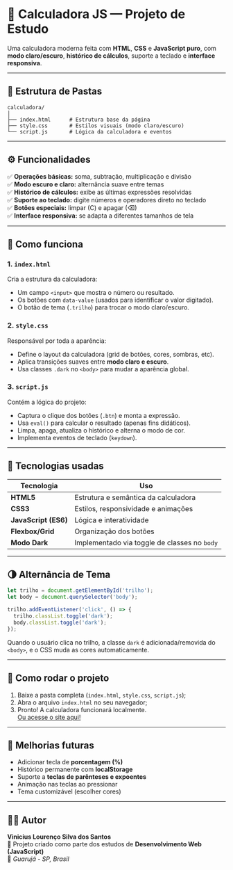 # 🧮 Calculadora JS — Projeto de Estudo

Uma calculadora moderna feita com **HTML**, **CSS** e **JavaScript puro**, com **modo claro/escuro**, **histórico de cálculos**, suporte a teclado e **interface responsiva**.

---

## 📁 Estrutura de Pastas

```
calculadora/
│
├── index.html      # Estrutura base da página
├── style.css       # Estilos visuais (modo claro/escuro)
└── script.js       # Lógica da calculadora e eventos
```

---

## ⚙️ Funcionalidades

✅ **Operações básicas:** soma, subtração, multiplicação e divisão  
✅ **Modo escuro e claro:** alternância suave entre temas  
✅ **Histórico de cálculos:** exibe as últimas expressões resolvidas  
✅ **Suporte ao teclado:** digite números e operadores direto no teclado  
✅ **Botões especiais:** limpar (C) e apagar (⌫)  
✅ **Interface responsiva:** se adapta a diferentes tamanhos de tela  

---

## 🧠 Como funciona

### 1. `index.html`
Cria a estrutura da calculadora:
- Um campo `<input>` que mostra o número ou resultado.
- Os botões com `data-value` (usados para identificar o valor digitado).
- O botão de tema (`.trilho`) para trocar o modo claro/escuro.

### 2. `style.css`
Responsável por toda a aparência:
- Define o layout da calculadora (grid de botões, cores, sombras, etc).
- Aplica transições suaves entre **modo claro e escuro**.
- Usa classes `.dark` no `<body>` para mudar a aparência global.

### 3. `script.js`
Contém a lógica do projeto:
- Captura o clique dos botões (`.btn`) e monta a expressão.
- Usa `eval()` para calcular o resultado (apenas fins didáticos).
- Limpa, apaga, atualiza o histórico e alterna o modo de cor.
- Implementa eventos de teclado (`keydown`).

---

## 🧩 Tecnologias usadas

| Tecnologia | Uso |
|-------------|-----|
| **HTML5** | Estrutura e semântica da calculadora |
| **CSS3** | Estilos, responsividade e animações |
| **JavaScript (ES6)** | Lógica e interatividade |
| **Flexbox/Grid** | Organização dos botões |
| **Modo Dark** | Implementado via toggle de classes no `body` |

---

## 🌗 Alternância de Tema

```js
let trilho = document.getElementById('trilho');
let body = document.querySelector('body');

trilho.addEventListener('click', () => {
  trilho.classList.toggle('dark');
  body.classList.toggle('dark');
});
```

Quando o usuário clica no trilho, a classe `dark` é adicionada/removida do `<body>`, e o CSS muda as cores automaticamente.

---

## 🧰 Como rodar o projeto

1. Baixe a pasta completa (`index.html`, `style.css`, `script.js`);
2. Abra o arquivo `index.html` no seu navegador;
3. Pronto! A calculadora funcionará localmente. <br>
[Ou acesse o site aqui!](http://nokkxn.github.io/Calculadora)
---

## 🚀 Melhorias futuras

- Adicionar tecla de **porcentagem (%)**
- Histórico permanente com **localStorage**
- Suporte a **teclas de parênteses e expoentes**
- Animação nas teclas ao pressionar
- Tema customizável (escolher cores)

---

## 👨‍💻 Autor

**Vinicius Lourenço Silva dos Santos**  
💼 Projeto criado como parte dos estudos de **Desenvolvimento Web (JavaScript)**  
📍 *Guarujá - SP, Brasil*
